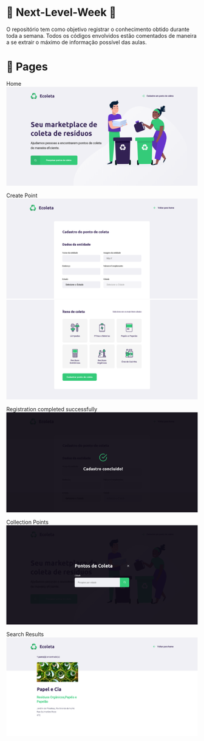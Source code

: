 # :rocket: Next-Level-Week :beginner:

O repositório tem como objetivo registrar o conhecimento obtido durante toda a semana. Todos os códigos envolvidos estão comentados de maneira a se extrair o máximo de informação possível das aulas.

# :page_with_curl: Pages

Home
![Screenshot](pages/page-home.PNG)

Create Point
![Screenshot](pages/page-create-point.PNG)
![Screenshot](pages/page-create-point-items.PNG)

Registration completed successfully
![Screenshot](pages/page-conclued-cadrast.PNG)

Collection Points
![Screenshot](pages/page-collection-points.PNG)

Search Results
![Screenshot](pages/page-search-results.PNG)